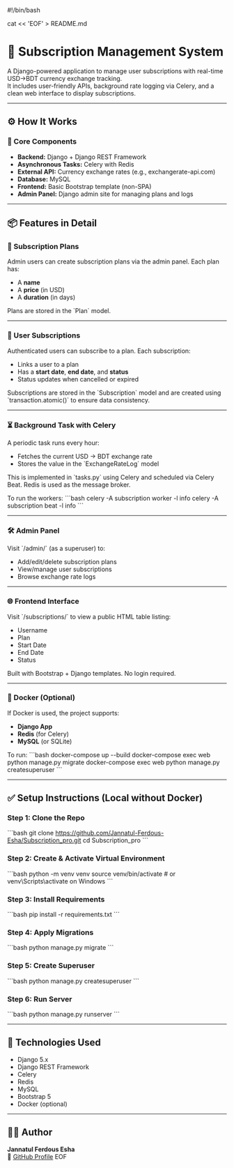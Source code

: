 #!/bin/bash

cat << 'EOF' > README.md
# 🧾 Subscription Management System

A Django-powered application to manage user subscriptions with real-time USD→BDT currency exchange tracking.  
It includes user-friendly APIs, background rate logging via Celery, and a clean web interface to display subscriptions.

---

## ⚙️ How It Works

### 🔗 Core Components
- **Backend:** Django + Django REST Framework  
- **Asynchronous Tasks:** Celery with Redis  
- **External API:** Currency exchange rates (e.g., exchangerate-api.com)  
- **Database:** MySQL  
- **Frontend:** Basic Bootstrap template (non-SPA)  
- **Admin Panel:** Django admin site for managing plans and logs  

---

## 📦 Features in Detail

### 📌 Subscription Plans
Admin users can create subscription plans via the admin panel. Each plan has:
- A **name**
- A **price** (in USD)
- A **duration** (in days)

Plans are stored in the \`Plan\` model.

---

### 👤 User Subscriptions
Authenticated users can subscribe to a plan. Each subscription:
- Links a user to a plan
- Has a **start date**, **end date**, and **status**
- Status updates when cancelled or expired

Subscriptions are stored in the \`Subscription\` model and are created using \`transaction.atomic()\` to ensure data consistency.

---

### ⏳ Background Task with Celery

A periodic task runs every hour:
- Fetches the current USD → BDT exchange rate
- Stores the value in the \`ExchangeRateLog\` model

This is implemented in \`tasks.py\` using Celery and scheduled via Celery Beat. Redis is used as the message broker.

To run the workers:
\`\`\`bash
celery -A subscription worker -l info
celery -A subscription beat -l info
\`\`\`

---

### 🛠 Admin Panel

Visit \`/admin/\` (as a superuser) to:
- Add/edit/delete subscription plans
- View/manage user subscriptions
- Browse exchange rate logs

---

### 🌐 Frontend Interface

Visit \`/subscriptions/\` to view a public HTML table listing:
- Username
- Plan
- Start Date
- End Date
- Status

Built with Bootstrap + Django templates. No login required.

---

### 🐳 Docker (Optional)

If Docker is used, the project supports:
- **Django App**
- **Redis** (for Celery)
- **MySQL** (or SQLite)

To run:
\`\`\`bash
docker-compose up --build
docker-compose exec web python manage.py migrate
docker-compose exec web python manage.py createsuperuser
\`\`\`

---

## ✅ Setup Instructions (Local without Docker)

### Step 1: Clone the Repo
\`\`\`bash
git clone https://github.com/Jannatul-Ferdous-Esha/Subscription_pro.git
cd Subscription_pro
\`\`\`

### Step 2: Create & Activate Virtual Environment
\`\`\`bash
python -m venv venv
source venv/bin/activate  # or venv\Scripts\activate on Windows
\`\`\`

### Step 3: Install Requirements
\`\`\`bash
pip install -r requirements.txt
\`\`\`

### Step 4: Apply Migrations
\`\`\`bash
python manage.py migrate
\`\`\`

### Step 5: Create Superuser
\`\`\`bash
python manage.py createsuperuser
\`\`\`

### Step 6: Run Server
\`\`\`bash
python manage.py runserver
\`\`\`

---

## 🧪 Technologies Used
- Django 5.x  
- Django REST Framework  
- Celery  
- Redis  
- MySQL  
- Bootstrap 5  
- Docker (optional)

---

## 🙋‍♀️ Author

**Jannatul Ferdous Esha**  
🔗 [GitHub Profile](https://github.com/Jannatul-Ferdous-Esha)
EOF
